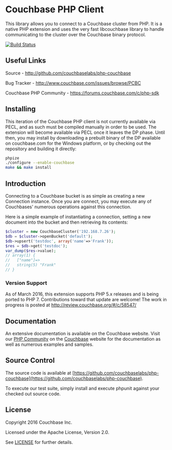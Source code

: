 # Couchbase PHP Client

This library allows you to connect to a Couchbase cluster from PHP.
It is a native PHP extension and uses the very fast libcouchbase library to
handle communicating to the cluster over the Couchbase binary protocol.

[![Build Status](http://cbsdkbuilds.br19.com/buildStatus/icon?job=cb-php)](http://cbsdkbuilds.br19.com/job/cb-php/)


## Useful Links

Source - http://github.com/couchbaselabs/php-couchbase

Bug Tracker - http://www.couchbase.com/issues/browse/PCBC

Couchbase PHP Community - https://forums.couchbase.com/c/php-sdk


## Installing

This iteration of the Couchbase PHP client is not currently available via
PECL, and as such must be compiled manually in order to be used.  The extension
will become available via PECL once it leaves the DP phase.  Until then, you may
install by downloading a prebuilt binary of the DP available on couchbase.com
for the Windows platform, or by checking out the repository and building
it directly:

```bash
phpize
./configure --enable-couchbase
make && make install
```


## Introduction

Connecting to a Couchbase bucket is as simple as creating a new Connection
instance.  Once you are connect, you may execute any of Couchbases' numerous
operations against this connection.

Here is a simple example of instantiating a connection, setting a new document
into the bucket and then retrieving its contents:

```php
$cluster = new CouchbaseCluster('192.168.7.26');
$db = $cluster->openBucket('default');
$db->upsert('testdoc', array('name'=>'Frank'));
$res = $db->get('testdoc');
var_dump($res->value);
// array(1) {
//   ["name"]=>
//   string(5) "Frank"
// }
```

### Version Support

As of March 2016, this extension supports PHP 5.x releases and is being ported
to PHP 7.  Contributions toward that update are welcome!  The work in progress
is posted at http://review.couchbase.org/#/c/58547/

## Documentation

An extensive documentation is available on the Couchbase website.  Visit our
[PHP Community](https://forums.couchbase.com/c/php-sdk) on
the [Couchbase](http://developer.couchbase.com/documentation/server/current/sdk/php/start-using-sdk.html) website for the documentation as well as
numerous examples and samples.


## Source Control

The source code is available at
[https://github.com/couchbaselabs/php-couchbase](https://github.com/couchbaselabs/php-couchbase).

To execute our test suite, simply install and execute phpunit against your
checked out source code.


## License
Copyright 2016 Couchbase Inc.

Licensed under the Apache License, Version 2.0.

See
[LICENSE](https://github.com/couchbaselabs/php-couchbase/blob/master/LICENSE)
for further details.
